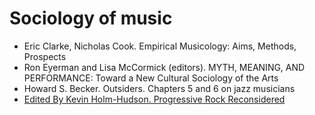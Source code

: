 Sociology of music
===

- Eric Clarke, Nicholas Cook. Empirical Musicology: Aims, Methods, Prospects
- Ron Eyerman and Lisa McCormick (editors). MYTH, MEANING, AND PERFORMANCE: Toward a New Cultural Sociology of the Arts
- Howard S. Becker. Outsiders. Chapters 5 and 6 on jazz musicians
- [Edited By Kevin Holm-Hudson. Progressive Rock Reconsidered](https://www.routledge.com/Progressive-Rock-Reconsidered/Holm-Hudson/p/book/9780815337157)
